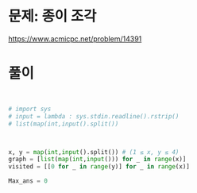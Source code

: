 # 문제: 종이 조각
https://www.acmicpc.net/problem/14391

# 풀이
``` python


# import sys
# input = lambda : sys.stdin.readline().rstrip()
# list(map(int,input().split())



x, y = map(int,input().split()) # (1 ≤ x, y ≤ 4)
graph = [list(map(int,input())) for _ in range(x)]
visited = [[0 for _ in range(y)] for _ in range(x)]

Max_ans = 0



```
